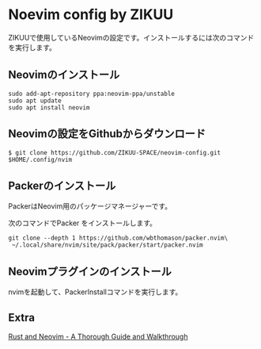 # Noevim config by ZIKUU

ZIKUUで使用しているNeovimの設定です。インストールするには次のコマンドを実行します。

## Neovimのインストール

```
sudo add-apt-repository ppa:neovim-ppa/unstable
sudo apt update
sudo apt install neovim
```

## Neovimの設定をGithubからダウンロード

```
$ git clone https://github.com/ZIKUU-SPACE/neovim-config.git $HOME/.config/nvim
```

## Packerのインストール

PackerはNeovim用のパッケージマネージャーです。

次のコマンドでPacker をインストールします。

```
git clone --depth 1 https://github.com/wbthomason/packer.nvim\
 ~/.local/share/nvim/site/pack/packer/start/packer.nvim
```

## Neovimプラグインのインストール

nvimを起動して、PackerInstallコマンドを実行します。

## Extra

[Rust and Neovim - A Thorough Guide and Walkthrough
](https://rsdlt.github.io/posts/rust-nvim-ide-guide-walkthrough-development-debug/)